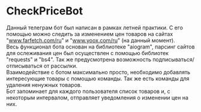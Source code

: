 # CheckPriceBot
Данный телеграм бот был написан в рамках летней практики. С его помощью можно следить за изменением цен товаров на сайтах "www.farfetch.com/ru" и "www.yoox.com/ru" (на данный момент).  
Весь функционал бота основан на библиотеке "aiogram", парсинг сайтов для ослеживания цен был осуществлен с помощью библиотек "requests" и "bs4". Так же предусмотрена возможность подписываться/отписываться от рассылки.  
Взаимодействие с ботом максимально просто, необходимо добавлять интересующие товары с помощью команды. Так же есть команды для удаления ненужных товаров.  
Бот запоминает для каждого пользователя список товаров и, с некоторым интервалом, отправляет уведомления о изменении цен на них.

